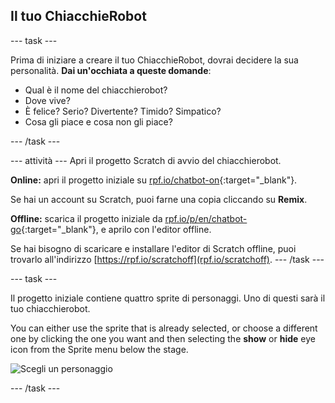 ## Il tuo ChiacchieRobot

\--- task \---

Prima di iniziare a creare il tuo ChiacchieRobot, dovrai decidere la sua personalità. **Dai un'occhiata a queste domande**:

+ Qual è il nome del chiacchierobot?
+ Dove vive?
+ È felice? Serio? Divertente? Timido? Simpatico?
+ Cosa gli piace e cosa non gli piace?

\--- /task \---

\--- attività \--- Apri il progetto Scratch di avvio del chiacchierobot.

**Online:** apri il progetto iniziale su [rpf.io/chatbot-on](http://rpf.io/chatbot-on){:target="_blank"}.

Se hai un account su Scratch, puoi farne una copia cliccando su **Remix**.

**Offline:** scarica il progetto iniziale da [rpf.io/p/en/chatbot-go](http://rpf.io/p/en/chatbot-go){:target="_blank"}, e aprilo con l'editor offline.

Se hai bisogno di scaricare e installare l'editor di Scratch offline, puoi trovarlo all'indirizzo [https://rpf.io/scratchoff](rpf.io/scratchoff). \--- /task \---

\--- task \---

Il progetto iniziale contiene quattro sprite di personaggi. Uno di questi sarà il tuo chiacchierobot.

You can either use the sprite that is already selected, or choose a different one by clicking the one you want and then selecting the **show** or **hide** eye icon from the Sprite menu below the stage.

![Scegli un personaggio](images/chatbot-characters.png)

\--- /task \---